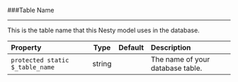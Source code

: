###Table Name

----------

This is the table name that this Nesty model uses in the database.

Property                         | Type            | Default       | Description      
:------------------------------- | :-------------: | :------------ | :---------------  
`protected static $_table_name`  | string          |               | The name of your database table. 

